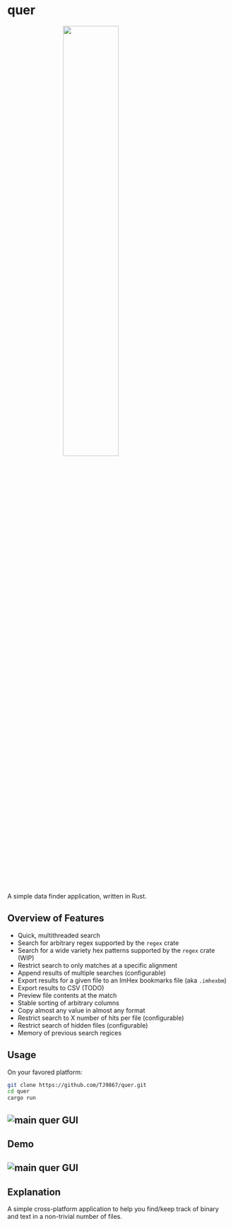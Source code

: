 # quer
<img src="https://raw.githubusercontent.com/TJ9867/quer/main/rsrc/icon/quer-icon-512x512.png"
     style="display:block;float:none;margin-left:auto;margin-right:auto;width:50%">


A simple data finder application, written in Rust.

## Overview of Features
- Quick, multithreaded search
- Search for arbitrary regex supported by the `regex` crate
- Search for a wide variety hex patterns supported by the `regex` crate (WIP)
- Restrict search to only matches at a specific alignment
- Append results of multiple searches (configurable)
- Export results for a given file to an ImHex bookmarks file (aka `.imhexbm`)
- Export results to CSV (TODO)
- Preview file contents at the match
- Stable sorting of arbitrary columns
- Copy almost any value in almost any format
- Restrict search to X number of hits per file (configurable)
- Restrict search of hidden files (configurable)
- Memory of previous search regices

## Usage
On your favored platform:
```bash
git clone https://github.com/TJ9867/quer.git
cd quer
cargo run
```

![main quer GUI](https://raw.githubusercontent.com/TJ9867/quer/main/rsrc/main_gui.png)
---
## Demo
![main quer GUI](https://raw.githubusercontent.com/TJ9867/quer/main/rsrc/example_usage.gif)
---

## Explanation
A simple cross-platform application to help you find/keep track of binary and text in a non-trivial number of files.

